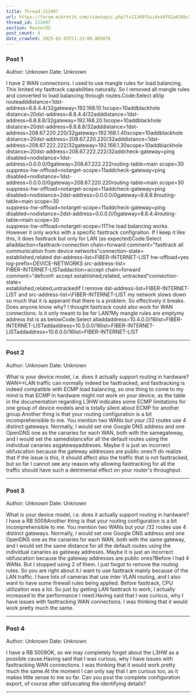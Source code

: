 ```yaml
---
title: Thread-213497
url: https://forum.mikrotik.com/viewtopic.php?t=213497&sid=49f92a630bc7970d8ca50523be880e8f
thread_id: 213497
section: RouterOS
post_count: 4
date_crawled: 2025-02-03T21:23:00.805070
---
```


### Post 1
Author: Unknown
Date: Unknown

I have 2 WAN connectıons. I used to use mangle rules for load balancing. This limited my fasttrack capabilities naturally. So I removed all mangle rules and converted to load balancing through routes.Code:Select all/ip routeadddistance=1dst-address=8.8.4.4/32gateway=192.168.10.1scope=10addblackhole distance=20dst-address=8.8.4.4/32adddistance=1dst-address=8.8.8.8/32gateway=192.168.20.1scope=10addblackhole distance=20dst-address=8.8.8.8/32adddistance=1dst-address=208.67.220.220/32gateway=192.168.1.40scope=10addblackhole distance=20dst-address=208.67.220.220/32adddistance=1dst-address=208.67.222.222/32gateway=192.168.1.30scope=10addblackhole distance=20dst-address=208.67.222.222/32addcheck-gateway=ping disabled=nodistance=1dst-address=0.0.0.0/0gateway=208.67.222.222routing-table=main scope=30\
    suppress-hw-offload=notarget-scope=11addcheck-gateway=ping disabled=nodistance=1dst-address=0.0.0.0/0gateway=208.67.220.220routing-table=main scope=30\
    suppress-hw-offload=notarget-scope=11addcheck-gateway=ping disabled=nodistance=2dst-address=0.0.0.0/0gateway=8.8.8.8routing-table=main scope=30\
    suppress-hw-offload=notarget-scope=11addcheck-gateway=ping disabled=nodistance=2dst-address=0.0.0.0/0gateway=8.8.4.4routing-table=main scope=30\
    suppress-hw-offload=notarget-scope=11The load balancing works. However it only works with a specific fasttrack configraiton. If I keep it like this, it does fasttrack but only for LAN (as expected)Code:Select alladdaction=fasttrack-connection chain=forward comment="fasttrack all communication from device networks"connection-state=\
    established,related dst-address-list=FIBER-INTERNET-LIST hw-offload=yes log-prefix=DEVICE-NETWORKS src-address-list=\
    FIBER-INTERNET-LISTaddaction=accept chain=forward comment="defconf: accept established,related, untracked"connection-state=\
    established,related,untrackedif I remove dst-address-list=FIBER-INTERNET-LIST and src-address-list=\FIBER-INTERNET-LIST my network slows down so much that it is apperant that there is a problem. So effectively it breaks. Does anyone know why? I thought fasttrack could also work for WAN connections. Is it only meant to be for LAN?My mangle rules are emptymy address list is as belowCode:Select alladdaddress=10.4.0.0/16list=FIBER-INTERNET-LISTaddaddress=10.5.0.0/16list=FIBER-INTERNET-LISTaddaddress=10.6.0.0/16list=FIBER-INTERNET-LIST

---
### Post 2
Author: Unknown
Date: Unknown

What is your device model, i.e. does it actually support routing in hardware?WAN<->LAN traffic can normally indeed be fasttracked, and fasttracking is indeed compatible with ECMP load balancing, so one thing to come to my mind is that ECMP in hardware might not work on your device, as the table in the documentation regarding L3HW indicates some ECMP limitations for one group of device models and is totally silent about ECMP for another group.Another thing is that your routing configuration is a bit incomprehensible to me. You mention two WANs but your /32 routes use 4 distinct gateways. Normally, I would set one Google DNS address and one OpenDNS one as the canaries for each WAN, both with the samegateway, and I would set the samedistancefor all the default routes using the individual canaries asgatewayaddreses. Maybe it is just an incorrect obfuscation because the gateway addresses are public ones?I do realize that if the issue is this, it should affect also the traffic that is not fasttracked, but so far I cannot see any reason why allowing fasttracking for all the traffic should have such a detrimental effect on your router's throughput.

---
### Post 3
Author: Unknown
Date: Unknown

What is your device model, i.e. does it actually support routing in hardware?I have a RB 5009Another thing is that your routing configuration is a bit incomprehensible to me. You mention two WANs but your /32 routes use 4 distinct gateways. Normally, I would set one Google DNS address and one OpenDNS one as the canaries for each WAN, both with the same gateway, and I would set the same distance for all the default routes using the individual canaries as gateway addreses. Maybe it is just an incorrect obfuscation because the gateway addresses are public ones?Before I had 4 WANs. But I stopped using 2 of them. I just forgot to remove the routing rules. So you are right about it.I want to use fasttrack mainly because of the LAN traffic. I have lots of cameras that use inter VLAN routing, and I also want to have some firewall rules being applied. Before fasttrack, CPU utilizaiton was a lot. So just by getting LAN fasttrack to work, I actually increased to the performance I need.Having said that I was curious, why I have issues with fasttracking WAN connections. I was thinking that it would work pretty much the same.

---
### Post 4
Author: Unknown
Date: Unknown

I have a RB 5009OK, so we may completely forget about the L3HW as a possible cause.Having said that I was curious, why I have issues with fasttracking WAN connections. I was thinking that it would work pretty much the same.At the moment I can only say that I am curious too, as it makes little sense to me so far. Can you post the complete configuration export, of course after obfuscating the identifying details?

---
